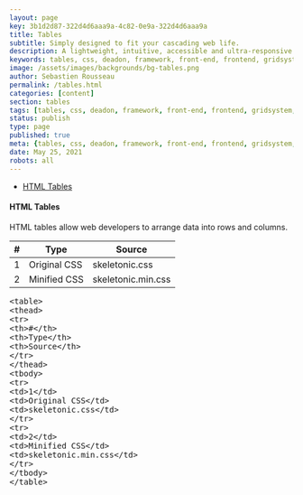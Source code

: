 ```yaml
---
layout: page
key: 3b1d2d87-322d4d6aaa9a-4c82-0e9a-322d4d6aaa9a
title: Tables
subtitle: Simply designed to fit your cascading web life.
description: A lightweight, intuitive, accessible and ultra-responsive CSS Framework to streamline your Digital and Mobile Web development needs.
keywords: tables, css, deadon, framework, front-end, frontend, gridsystem, lightweight, mobile-first, modern, responsive, semantic, skeletonic, skeletonic.css, style-agnostic
image: /assets/images/backgrounds/bg-tables.png
author: Sebastien Rousseau
permalink: /tables.html
categories: [content]
section: tables
tags: [tables, css, deadon, framework, front-end, frontend, gridsystem, lightweight, mobile-first, modern, responsive, semantic, skeletonic, skeletonic.css, style-agnostic]
status: publish
type: page
published: true
meta: {tables, css, deadon, framework, front-end, frontend, gridsystem, lightweight, mobile-first, modern, responsive, semantic, skeletonic, skeletonic.css, style-agnostic}
date: May 25, 2021
robots: all
---
```


<!-- Table -->
<section class="grid-flex text-left">
    <div class="flex-4">
        <nav class="nav-page" aria-label="{{page.title}} Navigation"> 
            <ul class="nav"> 
                <li><a href="#{{'HTML Tables' | downcase | replace: ' ', '-' }}">HTML Tables</a></li>
            </ul> 
        </nav>
    </div>
    <div class="flex-8" markdown="1"> 

#### HTML Tables

HTML tables allow web developers to arrange data into rows and columns.

<table>
    <thead>
        <tr>
            <th>#</th>
            <th>Type</th>
            <th>Source</th>
        </tr>
    </thead>
    <tbody>
        <tr>
            <td>1</td>
            <td>Original CSS</td>
            <td>skeletonic.css</td>
        </tr>
        <tr>
            <td>2</td>
            <td>Minified CSS</td>
            <td>skeletonic.min.css</td>
        </tr>
    </tbody>
</table>

<pre>&lt;table&gt;&#10;&lt;thead&gt;&#10;&lt;tr&gt;&#10;&lt;th&gt;#&lt;/th&gt;&#10;&lt;th&gt;Type&lt;/th&gt;&#10;&lt;th&gt;Source&lt;/th&gt;&#10;&lt;/tr&gt;&#10;&lt;/thead&gt;&#10;&lt;tbody&gt;&#10;&lt;tr&gt;&#10;&lt;td&gt;1&lt;/td&gt;&#10;&lt;td&gt;Original CSS&lt;/td&gt;&#10;&lt;td&gt;skeletonic.css&lt;/td&gt;&#10;&lt;/tr&gt;&#10;&lt;tr&gt;&#10;&lt;td&gt;2&lt;/td&gt;&#10;&lt;td&gt;Minified CSS&lt;/td&gt;&#10;&lt;td&gt;skeletonic.min.css&lt;/td&gt;&#10;&lt;/tr&gt;&#10;&lt;/tbody&gt;&#10;&lt;/table&gt;</pre>

</div>
</section>
<!-- End Table -->